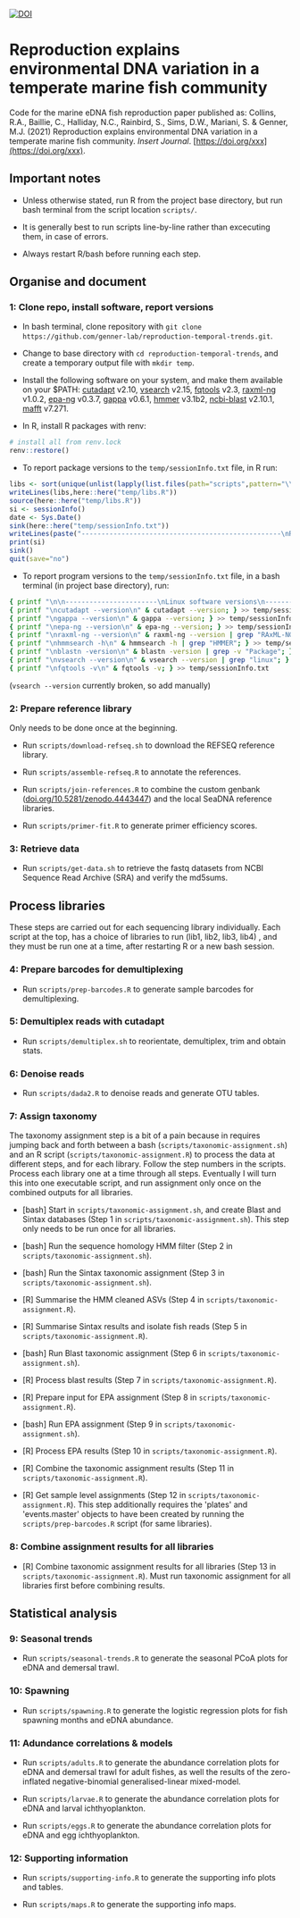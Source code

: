 [![DOI](https://zenodo.org/badge/362065020.svg)](https://zenodo.org/badge/latestdoi/362065020)

# Reproduction explains environmental DNA variation in a temperate marine fish community

Code for the marine eDNA fish reproduction paper published as: Collins, R.A., Baillie, C., Halliday, N.C., Rainbird, S., Sims, D.W., Mariani, S. & Genner, M.J. (2021) Reproduction explains environmental DNA variation
in a temperate marine fish community. _Insert Journal_. [https://doi.org/xxx](https://doi.org/xxx).

## Important notes

* Unless otherwise stated, run R from the project base directory, but run bash terminal from the script location `scripts/`.

* It is generally best to run scripts line-by-line rather than excecuting them, in case of errors.

* Always restart R/bash before running each step.

## Organise and document

### 1: Clone repo, install software, report versions

* In bash terminal, clone repository with `git clone https://github.com/genner-lab/reproduction-temporal-trends.git`. 

* Change to base directory with `cd reproduction-temporal-trends`, and create a temporary output file with `mkdir temp`.

* Install the following software on your system, and make them available on your $PATH: [cutadapt](https://github.com/marcelm/cutadapt) v2.10, [vsearch](https://github.com/torognes/vsearch) v2.15, [fqtools](https://github.com/alastair-droop/fqtools) v2.3, [raxml-ng](https://github.com/amkozlov/raxml-ng) v1.0.2, [epa-ng](https://github.com/Pbdas/epa-ng) v0.3.7, [gappa](https://github.com/lczech/gappa) v0.6.1, [hmmer](http://hmmer.org/) v3.1b2, [ncbi-blast](https://blast.ncbi.nlm.nih.gov/Blast.cgi?CMD=Web&PAGE_TYPE=BlastDocs&DOC_TYPE=Download) v2.10.1, [mafft](http://mafft.cbrc.jp/alignment/software/) v7.271.

* In R, install R packages with renv:

```r
# install all from renv.lock
renv::restore()
```

* To report package versions to the `temp/sessionInfo.txt` file, in R run:

```r
libs <- sort(unique(unlist(lapply(list.files(path="scripts",pattern="\\.R"),function(x) grep("^library\\(.+\\)",readLines(here::here("scripts",x)),value=TRUE)))))
writeLines(libs,here::here("temp/libs.R"))
source(here::here("temp/libs.R"))
si <- sessionInfo()
date <- Sys.Date()
sink(here::here("temp/sessionInfo.txt"))
writeLines(paste("--------------------------------------------------\nR Package version list. Today's date is",date,"\n--------------------------------------------------\n\n"))
print(si)
sink()
quit(save="no")
```

* To report program versions to the `temp/sessionInfo.txt` file, in a bash terminal (in project base directory), run: 

```bash
{ printf "\n\n-----------------------\nLinux software versions\n-----------------------\n"; } >> temp/sessionInfo.txt
{ printf "\ncutadapt --version\n" & cutadapt --version; } >> temp/sessionInfo.txt
{ printf "\ngappa --version\n" & gappa --version; } >> temp/sessionInfo.txt
{ printf "\nepa-ng --version\n" & epa-ng --version; } >> temp/sessionInfo.txt
{ printf "\nraxml-ng --version\n" & raxml-ng --version | grep "RAxML-NG"; } >> temp/sessionInfo.txt
{ printf "\nhmmsearch -h\n" & hmmsearch -h | grep "HMMER"; } >> temp/sessionInfo.txt
{ printf "\nblastn -version\n" & blastn -version | grep -v "Package"; } >> temp/sessionInfo.txt
{ printf "\nvsearch --version\n" & vsearch --version | grep "linux"; } >> temp/sessionInfo.txt
{ printf "\nfqtools -v\n" & fqtools -v; } >> temp/sessionInfo.txt
```
(`vsearch --version` currently broken, so add manually)


### 2: Prepare reference library

Only needs to be done once at the beginning.

* Run `scripts/download-refseq.sh` to download the REFSEQ reference library.

* Run `scripts/assemble-refseq.R` to annotate the references. 

* Run `scripts/join-references.R` to combine the custom genbank ([doi.org/10.5281/zenodo.4443447](https://doi.org/10.5281/zenodo.4443447)) and the local SeaDNA reference libraries.

* Run `scripts/primer-fit.R` to generate primer efficiency scores.


### 3: Retrieve data

* Run `scripts/get-data.sh` to retrieve the fastq datasets from NCBI Sequence Read Archive (SRA) and verify the md5sums.


## Process libraries

These steps are carried out for each sequencing library individually. Each script  at the top, has a choice of libraries to run (lib1, lib2, lib3, lib4) , and they must be run one at a time, after restarting R or a new bash session.


### 4: Prepare barcodes for demultiplexing

* Run `scripts/prep-barcodes.R` to generate sample barcodes for demultiplexing.


### 5: Demultiplex reads with cutadapt

* Run `scripts/demultiplex.sh` to reorientate, demultiplex, trim and obtain stats.


### 6: Denoise reads

* Run `scripts/dada2.R` to denoise reads and generate OTU tables.


### 7: Assign taxonomy

The taxonomy assignment step is a bit of a pain because in requires jumping back and forth between a bash (`scripts/taxonomic-assignment.sh`) and an R script (`scripts/taxonomic-assignment.R`) to process the data at different steps, and for each library. Follow the step numbers in the scripts. Process each library one at a time through all steps. Eventually I will turn this into one executable script, and run assignment only once on the combined outputs for all libraries.

* [bash] Start in `scripts/taxonomic-assignment.sh`, and create Blast and Sintax databases (Step 1 in `scripts/taxonomic-assignment.sh`). This step only needs to be run once for all libraries.

* [bash] Run the sequence homology HMM filter (Step 2 in `scripts/taxonomic-assignment.sh`).

* [bash] Run the Sintax taxonomic assignment (Step 3 in `scripts/taxonomic-assignment.sh`).

* [R] Summarise the HMM cleaned ASVs (Step 4 in `scripts/taxonomic-assignment.R`).

* [R] Summarise Sintax results and isolate fish reads (Step 5 in `scripts/taxonomic-assignment.R`).

* [bash] Run Blast taxonomic assignment (Step 6 in `scripts/taxonomic-assignment.sh`).

* [R] Process blast results (Step 7 in `scripts/taxonomic-assignment.R`).

* [R] Prepare input for EPA assignment (Step 8 in `scripts/taxonomic-assignment.R`).

* [bash] Run EPA assignment (Step 9 in `scripts/taxonomic-assignment.sh`).

* [R] Process EPA results (Step 10 in `scripts/taxonomic-assignment.R`).

* [R] Combine the taxonomic assignment results (Step 11 in `scripts/taxonomic-assignment.R`). 

* [R] Get sample level assignments (Step 12 in `scripts/taxonomic-assignment.R`). This step additionally requires the 'plates' and 'events.master' objects to have been created by running the `scripts/prep-barcodes.R` script (for same libraries).


### 8: Combine assignment results for all libraries

* [R] Combine taxonomic assignment results for all libraries (Step 13 in `scripts/taxonomic-assignment.R`). Must run taxonomic assignment for all libraries first before combining results.


## Statistical analysis


### 9: Seasonal trends

* Run `scripts/seasonal-trends.R` to generate the seasonal PCoA plots for eDNA and demersal trawl.


### 10: Spawning 

* Run `scripts/spawning.R` to generate the logistic regression plots for fish spawning months and eDNA abundance.


### 11: Adundance correlations & models

* Run `scripts/adults.R` to generate the abundance correlation plots for eDNA and demersal trawl for adult fishes, as well the results of the  zero-inflated negative-binomial generalised-linear mixed-model.

* Run `scripts/larvae.R` to generate the abundance correlation plots for eDNA and larval ichthyoplankton.

* Run `scripts/eggs.R` to generate the abundance correlation plots for eDNA and egg ichthyoplankton.


### 12: Supporting information

* Run `scripts/supporting-info.R` to generate the supporting info plots and tables.

* Run `scripts/maps.R` to generate the supporting info maps.
